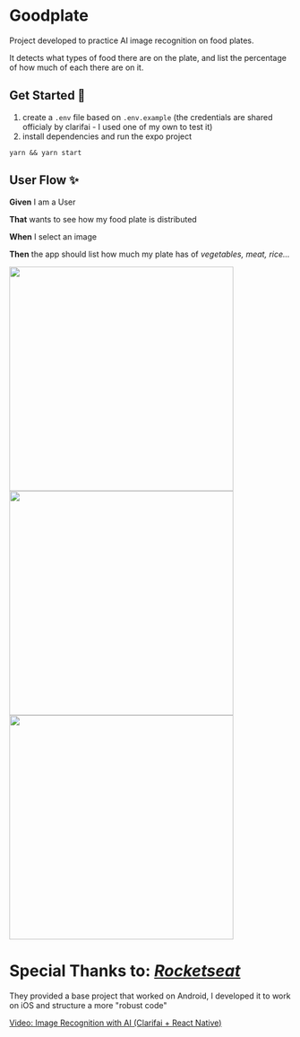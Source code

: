 
  # Goodplate  
  
  Project developed to practice AI image recognition on food plates.

  It detects what types of food there are on the plate, 
  and list the percentage of how much of each there are on it.

  ## Get Started 🚀  
  1. create a `.env` file based on `.env.example` 
  (the credentials are shared officialy by clarifai - I used one of my own to test it)
  2. install dependencies and run the expo project 
  
  ```
  yarn && yarn start
  ```
  
  ## User Flow ✨  
  **Given** I am a User
  
  **That** wants to see how my food plate is distributed

  **When** I select an image

  **Then** the app should list how much my plate has of _vegetables, meat, rice..._
  
  <image src="./assets/user-flow.gif" height="400"></image>
  <image src="./assets/home.png" height="400"></image>
  <image src="./assets/meat-plate.png" height="400"></image>

  # Special Thanks to: [_Rocketseat_](https://www.rocketseat.com.br/?utm_source=google&utm_medium=cpc&utm_campaign=lead&utm_term=perpetuo&utm_content=institucional-lead-home-texto-lead-brandkws-none-none-institucional-none-none-br-google&gclid=CjwKCAjwoqGnBhAcEiwAwK-Okct5WFiWIt35ejvDdHqNWOH9owr2MQ5InA-85NOx4lfjB7sfdhotJBoC-O8QAvD_BwE)


  They provided a base project that worked on Android,
  I developed it to work on iOS and structure a more "robust code"
  
 [Video: Image Recognition with AI (Clarifai + React Native)](https://www.youtube.com/watch?v=BYWHyKXhAn8&t=2088s&ab_channel=Rocketseat)

